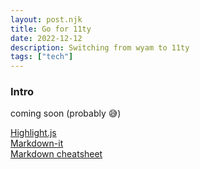 ```yaml
---
layout: post.njk
title: Go for 11ty
date: 2022-12-12
description: Switching from wyam to 11ty
tags: ["tech"]
---
```


### Intro
coming soon (probably 😅)

[Highlight.js](https://highlightjs.org/download)  
[Markdown-it](https://github.com/markdown-it/markdown-it#syntax-highlighting)  
[Markdown cheatsheet](https://markdown-it.github.io/)  